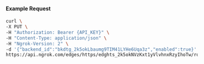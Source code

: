 <!-- Code generated for API Clients. DO NOT EDIT. -->

#### Example Request

```bash
curl \
-X PUT \
-H "Authorization: Bearer {API_KEY}" \
-H "Content-Type: application/json" \
-H "Ngrok-Version: 2" \
-d '{"backend_id":"bkdtg_2k5okLbaumg9TIM41LYHe6Uqa3z","enabled":true}' \
https://api.ngrok.com/edges/https/edghts_2k5okNVzKxt1yVlvhnxRzyIhoTw/routes/edghtsrt_2k5okKjdbxP5jOSGTJPMRLlZPuG/backend
```
